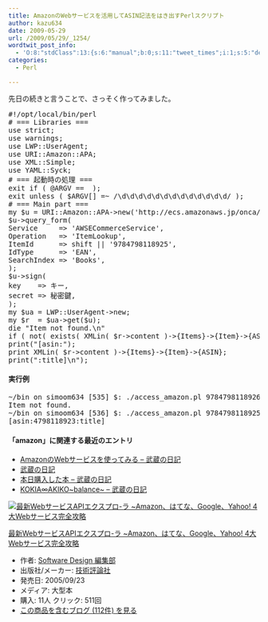 ```yaml
---
title: AmazonのWebサービスを活用してASIN記法をはき出すPerlスクリプト
author: kazu634
date: 2009-05-29
url: /2009/05/29/_1254/
wordtwit_post_info:
  - 'O:8:"stdClass":13:{s:6:"manual";b:0;s:11:"tweet_times";i:1;s:5:"delay";i:0;s:7:"enabled";i:1;s:10:"separation";s:2:"60";s:7:"version";s:3:"3.7";s:14:"tweet_template";b:0;s:6:"status";i:2;s:6:"result";a:0:{}s:13:"tweet_counter";i:2;s:13:"tweet_log_ids";a:1:{i:0;i:4619;}s:9:"hash_tags";a:0:{}s:8:"accounts";a:1:{i:0;s:7:"kazu634";}}'
categories:
  - Perl

---
```

<div class="section">
<p>
    先日の続きと言うことで、さっそく作ってみました。
</p>
  
<pre class="syntax-highlight">
<span class="synPreProc">#!/opt/local/bin/perl</span>
<span class="synComment"># === Libraries ===</span>
<span class="synStatement">use strict</span>;
<span class="synStatement">use warnings</span>;
<span class="synStatement">use </span>LWP::UserAgent;
<span class="synStatement">use </span>URI::Amazon::APA;
<span class="synStatement">use </span>XML::Simple;
<span class="synStatement">use </span>YAML::Syck;
<span class="synComment"># === 起動時の処理 ===</span>
<span class="synStatement">exit</span> <span class="synStatement">if</span> ( <span class="synIdentifier">@ARGV</span> == <span class="synConstant"></span> );
<span class="synStatement">exit</span> <span class="synStatement">unless</span> ( <span class="synIdentifier">$ARGV</span>[<span class="synConstant"></span>] =~<span class="synStatement"> /</span><span class="synSpecial">\d\d\d\d\d\d\d\d\d\d\d\d\d</span><span class="synStatement">/</span> );
<span class="synComment"># === Main part ===</span>
<span class="synStatement">my</span> <span class="synIdentifier">$u</span> = URI::Amazon::APA-&#62;<span class="synStatement">new</span>(<span class="synConstant">'http://ecs.amazonaws.jp/onca/xml'</span>);
<span class="synIdentifier">$u</span>-&#62;query_form(
<span class="synConstant">Service     </span>=&#62; <span class="synConstant">'AWSECommerceService'</span>,
<span class="synConstant">Operation   </span>=&#62; <span class="synConstant">'ItemLookup'</span>,
<span class="synConstant">ItemId      </span>=&#62; <span class="synStatement">shift</span> || <span class="synConstant">'9784798118925'</span>,
<span class="synConstant">IdType      </span>=&#62; <span class="synConstant">'EAN'</span>,
<span class="synConstant">SearchIndex </span>=&#62; <span class="synConstant">'Books'</span>,
);
<span class="synIdentifier">$u</span>-&#62;sign(
<span class="synConstant">key    </span>=&#62; キー,
<span class="synConstant">secret </span>=&#62; 秘密鍵,
);
<span class="synStatement">my</span> <span class="synIdentifier">$ua</span> = LWP::UserAgent-&#62;<span class="synStatement">new</span>;
<span class="synStatement">my</span> <span class="synIdentifier">$r</span>  = <span class="synIdentifier">$ua</span>-&#62;get(<span class="synIdentifier">$u</span>);
<span class="synStatement">die</span> <span class="synConstant">&#34;Item not found.</span><span class="synSpecial">\n</span><span class="synConstant">&#34;</span>
<span class="synStatement">if</span> ( <span class="synStatement">not</span>( <span class="synStatement">exists</span>( XMLin( <span class="synIdentifier">$r</span>-&#62;content )-&#62;{Items}-&#62;{Item}-&#62;{ASIN} ) ) );
<span class="synStatement">print</span>(<span class="synConstant">&#34;[asin:&#34;</span>);
<span class="synStatement">print</span> <span class="synIdentifier">XMLin</span>( <span class="synIdentifier">$r</span>-&#62;content )-&#62;{Items}-&#62;{Item}-&#62;{ASIN};
<span class="synStatement">print</span>(<span class="synConstant">&#34;:title]</span><span class="synSpecial">\n</span><span class="synConstant">&#34;</span>);
</pre>
  
<h4>
    実行例
</h4>
  
<pre class="syntax-highlight">
~/bin on simoom634 <span class="synStatement">[</span><span class="synConstant">535</span><span class="synStatement">]</span> $: ./access_amazon.pl <span class="synConstant">9784798118926</span>
Item not found.
~/bin on simoom634 <span class="synStatement">[</span><span class="synConstant">536</span><span class="synStatement">]</span> $: ./access_amazon.pl <span class="synConstant">9784798118925</span>
<span class="synStatement">[</span>asin:<span class="synConstant">4798118923</span>:title<span class="synStatement">]</span>
</pre>
  
<h4>
    「amazon」に関連する最近のエントリ
</h4>
  
<ul>
<li>
<a href="http://d.hatena.ne.jp/sirocco634/20090528/1243522107" onclick="__gaTracker('send', 'event', 'outbound-article', 'http://d.hatena.ne.jp/sirocco634/20090528/1243522107', ' AmazonのWebサービスを使ってみる &#8211; 武蔵の日記');" target="_blank"> AmazonのWebサービスを使ってみる &#8211; 武蔵の日記</a>
</li>
<li>
<a href="http://d.hatena.ne.jp/sirocco634/20090527/" onclick="__gaTracker('send', 'event', 'outbound-article', 'http://d.hatena.ne.jp/sirocco634/20090527/', '武蔵の日記');" target="_blank">武蔵の日記</a>
</li>
<li>
<a href="http://d.hatena.ne.jp/sirocco634/20090426/1240754178" onclick="__gaTracker('send', 'event', 'outbound-article', 'http://d.hatena.ne.jp/sirocco634/20090426/1240754178', ' 本日購入した本 &#8211; 武蔵の日記');" target="_blank"> 本日購入した本 &#8211; 武蔵の日記</a>
</li>
<li>
<a href="http://d.hatena.ne.jp/sirocco634/20090318/1237386398" onclick="__gaTracker('send', 'event', 'outbound-article', 'http://d.hatena.ne.jp/sirocco634/20090318/1237386398', ' KOKIA∞AKIKO~balance~ &#8211; 武蔵の日記');" target="_blank"> KOKIA∞AKIKO~balance~ &#8211; 武蔵の日記</a>
</li>
</ul>
  
<p>
</p>
  
<div class="hatena-asin-detail">
<a href="http://www.amazon.co.jp/dp/4774124966/?tag=hatena_st1-22&ascsubtag=d-7ibv" onclick="__gaTracker('send', 'event', 'outbound-article', 'http://www.amazon.co.jp/dp/4774124966/?tag=hatena_st1-22&ascsubtag=d-7ibv', '');"><img src="https://images-na.ssl-images-amazon.com/images/I/51VDVNDQCWL._SL160_.jpg" class="hatena-asin-detail-image" alt="最新WebサービスAPIエクスプロ-ラ ~Amazon、はてな、Google、Yahoo! 4大Webサービス完全攻略" title="最新WebサービスAPIエクスプロ-ラ ~Amazon、はてな、Google、Yahoo! 4大Webサービス完全攻略" /></a></p> 
    
<div class="hatena-asin-detail-info">
<p class="hatena-asin-detail-title">
<a href="http://www.amazon.co.jp/dp/4774124966/?tag=hatena_st1-22&ascsubtag=d-7ibv" onclick="__gaTracker('send', 'event', 'outbound-article', 'http://www.amazon.co.jp/dp/4774124966/?tag=hatena_st1-22&ascsubtag=d-7ibv', '最新WebサービスAPIエクスプロ-ラ ~Amazon、はてな、Google、Yahoo! 4大Webサービス完全攻略');">最新WebサービスAPIエクスプロ-ラ ~Amazon、はてな、Google、Yahoo! 4大Webサービス完全攻略</a>
</p>
      
<ul>
<li>
<span class="hatena-asin-detail-label">作者:</span> <a href="http://d.hatena.ne.jp/keyword/Software%20Design%20%CA%D4%BD%B8%C9%F4" onclick="__gaTracker('send', 'event', 'outbound-article', 'http://d.hatena.ne.jp/keyword/Software%20Design%20%CA%D4%BD%B8%C9%F4', 'Software Design 編集部');" class="keyword">Software Design 編集部</a>
</li>
<li>
<span class="hatena-asin-detail-label">出版社/メーカー:</span> <a href="http://d.hatena.ne.jp/keyword/%B5%BB%BD%D1%C9%BE%CF%C0%BC%D2" onclick="__gaTracker('send', 'event', 'outbound-article', 'http://d.hatena.ne.jp/keyword/%B5%BB%BD%D1%C9%BE%CF%C0%BC%D2', '技術評論社');" class="keyword">技術評論社</a>
</li>
<li>
<span class="hatena-asin-detail-label">発売日:</span> 2005/09/23
</li>
<li>
<span class="hatena-asin-detail-label">メディア:</span> 大型本
</li>
<li>
<span class="hatena-asin-detail-label">購入</span>: 11人 <span class="hatena-asin-detail-label">クリック</span>: 511回
</li>
<li>
<a href="http://d.hatena.ne.jp/asin/4774124966" onclick="__gaTracker('send', 'event', 'outbound-article', 'http://d.hatena.ne.jp/asin/4774124966', 'この商品を含むブログ (112件) を見る');" target="_blank">この商品を含むブログ (112件) を見る</a>
</li>
</ul>
</div>
    
<div class="hatena-asin-detail-foot">
</div>
</div>
</div>
